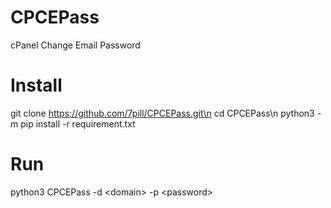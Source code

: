 # CPCEPass
cPanel Change Email Password

# Install
  git clone https://github.com/7pill/CPCEPass.git\n
  cd CPCEPass\n
  python3 -m pip install -r requirement.txt
  
# Run
  python3 CPCEPass -d \<domain\> -p \<password\>
